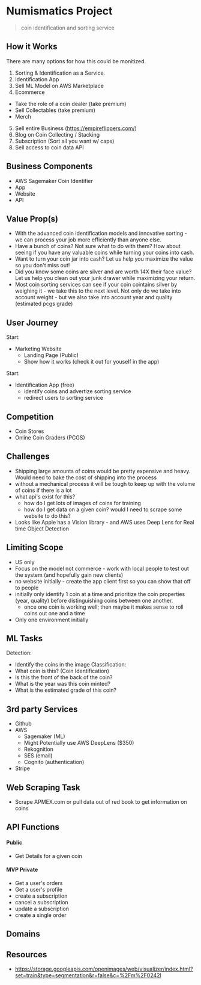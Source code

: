 # Numismatics Project

> coin identification and sorting service

## How it Works

There are many options for how this could be monitized. 

1. Sorting & Identification as a Service.
2. Identification App
3. Sell ML Model on AWS Marketplace
4. Ecommerce 
- Take the role of a coin dealer (take premium)
- Sell Collectables (take premium)
- Merch
5. Sell entire Business (https://empireflippers.com/)
6. Blog on Coin Collecting / Stacking
7. Subscription (Sort all you want w/ caps)
8. Sell access to coin data API

## Business Components

- AWS Sagemaker Coin Identifier
- App
- Website
- API

## Value Prop(s)

- With the advanced coin identification models and innovative sorting - we can process your job more efficiently than anyone else.
- Have a bunch of coins?  Not sure what to do with them?  How about seeing if you have any valuable coins while turning your coins into cash.
- Want to turn your coin jar into cash?  Let us help you maximize the value so you don't miss out!
- Did you know some coins are silver and are worth 14X their face value? Let us help you clean out your junk drawer while maximizing your return.
- Most coin sorting services can see if your coin cointains silver by weighing it - we take this to the next level.  Not only do we take into account weight - but we also take into account year and quality (estimated pcgs grade)

## User Journey

Start:
- Marketing Website
    - Landing Page (Public)
    - Show how it works (check it out for youself in the app)

Start:
- Identification App (free)
    - identify coins and advertize sorting service
    - redirect users to sorting service

## Competition

- Coin Stores
- Online Coin Graders (PCGS)

## Challenges

- Shipping large amounts of coins would be pretty expensive and heavy.  Would need to bake the cost of shipping into the process
- without a mechanical process it will be tough to keep up with the volume of coins if there is a lot
- what api's exist for this?
    - how do I get lots of images of coins for training
    - how do I get data on a given coin?  would I need to scrape some website to do this?
- Looks like Apple has a Vision library - and AWS uses Deep Lens for Real time Object Detection

## Limiting Scope

- US only
- Focus on the model not commerce - work with local people to test out the system (and hopefully gain new clients)
- no website initially - create the app client first so you can show that off to people
- initially only identify 1 coin at a time and prioritize the coin properties (year, quality) before distinguishing coins between one another.
    - once one coin is working well; then maybe it makes sense to roll coins out one and a time
- Only one environment initially

## ML Tasks

Detection:
- Identify the coins in the image
Classification:
- What coin is this? (Coin Identification)
- Is this the front of the back of the coin?
- What is the year was this coin minted?
- What is the estimated grade of this coin?

## 3rd party Services

- Github
- AWS
    - Sagemaker (ML)
    - Might Potentially use AWS DeepLens ($350)
    - Rekognition
    - SES (email)
    - Cognito (authentication)
- Stripe


## Web Scraping Task

- Scrape APMEX.com or pull data out of red book to get information on coins

## API Functions

#### Public

- Get Details for a given coin

#### MVP Private

- Get a user's orders
- Get a user's profile
- create a subscription
- cancel a subscription
- update a subscription
- create a single order

## Domains

## Resources

- https://storage.googleapis.com/openimages/web/visualizer/index.html?set=train&type=segmentation&r=false&c=%2Fm%2F0242l